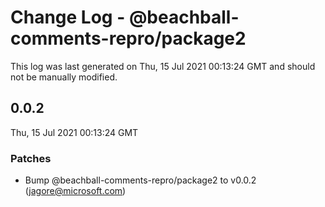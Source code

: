 # Change Log - @beachball-comments-repro/package2

This log was last generated on Thu, 15 Jul 2021 00:13:24 GMT and should not be manually modified.

<!-- Start content -->

## 0.0.2

Thu, 15 Jul 2021 00:13:24 GMT

### Patches

- Bump @beachball-comments-repro/package2 to v0.0.2 (jagore@microsoft.com)
